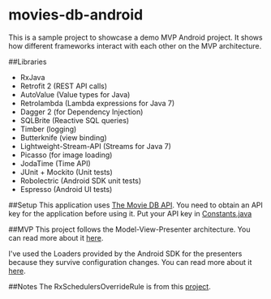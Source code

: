 # movies-db-android

This is a sample project to showcase a demo MVP Android project. It shows how different frameworks interact with each other on the MVP architecture.

##Libraries
* RxJava
* Retrofit 2 (REST API calls)
* AutoValue (Value types for Java)
* Retrolambda (Lambda expressions for Java 7)
* Dagger 2 (for Dependency Injection)
* SQLBrite (Reactive SQL queries)
* Timber (logging)
* Butterknife (view binding)
* Lightweight-Stream-API (Streams for Java 7)
* Picasso (for image loading)
* JodaTime (Time API)
* JUnit + Mockito (Unit tests)
* Robolectric (Android SDK unit tests)
* Espresso (Android UI tests)

##Setup
This application uses [The Movie DB API](https://www.themoviedb.org/documentation/api?language=en). You need to obtain an API key for the application before using it. Put your API key in [Constants.java](https://github.com/fmrsabino/movies-db-android/blob/master/app/src/main/java/fmrsabino/moviesdb/util/Constants.java)

##MVP
This project follows the Model-View-Presenter architecture. You can read more about it [here](https://github.com/ribot/android-guidelines/blob/master/architecture_guidelines/android_architecture.md).

I've used the Loaders provided by the Android SDK for the presenters because they survive configuration changes. You can read more about it [here](https://medium.com/google-developers/making-loading-data-on-android-lifecycle-aware-897e12760832#.c81zmpcjd).

##Notes
The RxSchedulersOverrideRule is from this [project](https://github.com/ribot/android-boilerplate/blob/master/app/src/test/java/uk/co/ribot/androidboilerplate/util/RxSchedulersOverrideRule.java).
